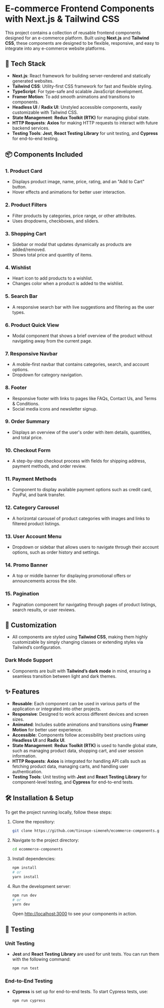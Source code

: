 
# E-commerce Frontend Components with Next.js & Tailwind CSS

This project contains a collection of reusable frontend components designed for an e-commerce platform. Built using **Next.js** and **Tailwind CSS**, these components are designed to be flexible, responsive, and easy to integrate into any e-commerce website platforms.

## 🚀 Tech Stack

- **Next.js**: React framework for building server-rendered and statically generated websites.
- **Tailwind CSS**: Utility-first CSS framework for fast and flexible styling.
- **TypeScript**: For type-safe and scalable JavaScript development.
- **Framer Motion**: To add smooth animations and transitions to components.
- **Headless UI** / **Radix UI**: Unstyled accessible components, easily customizable with Tailwind CSS.
- **State Management**: **Redux Toolkit (RTK)** for managing global state.
- **HTTP Requests**: **Axios** for making HTTP requests to interact with future backend services.
- **Testing Tools**: **Jest**, **React Testing Library** for unit testing, and **Cypress** for end-to-end testing.

## 📦 Components Included

### 1. **Product Card**
   - Displays product image, name, price, rating, and an "Add to Cart" button.
   - Hover effects and animations for better user interaction.

### 2. **Product Filters**
   - Filter products by categories, price range, or other attributes.
   - Uses dropdowns, checkboxes, and sliders.

### 3. **Shopping Cart**
   - Sidebar or modal that updates dynamically as products are added/removed.
   - Shows total price and quantity of items.

### 4. **Wishlist**
   - Heart icon to add products to a wishlist.
   - Changes color when a product is added to the wishlist.

### 5. **Search Bar**
   - A responsive search bar with live suggestions and filtering as the user types.

### 6. **Product Quick View**
   - Modal component that shows a brief overview of the product without navigating away from the current page.

### 7. **Responsive Navbar**
   - A mobile-first navbar that contains categories, search, and account options.
   - Dropdown for category navigation.

### 8. **Footer**
   - Responsive footer with links to pages like FAQs, Contact Us, and Terms & Conditions.
   - Social media icons and newsletter signup.

### 9. **Order Summary**
   - Displays an overview of the user's order with item details, quantities, and total price.

### 10. **Checkout Form**
   - A step-by-step checkout process with fields for shipping address, payment methods, and order review.

### 11. **Payment Methods**
   - Component to display available payment options such as credit card, PayPal, and bank transfer.

### 12. **Category Carousel**
   - A horizontal carousel of product categories with images and links to filtered product listings.

### 13. **User Account Menu**
   - Dropdown or sidebar that allows users to navigate through their account options, such as order history and settings.

### 14. **Promo Banner**
   - A top or middle banner for displaying promotional offers or announcements across the site.

### 15. **Pagination**
   - Pagination component for navigating through pages of product listings, search results, or user reviews.

## 🎨 Customization

- All components are styled using **Tailwind CSS**, making them highly customizable by simply changing classes or extending styles via Tailwind’s configuration.

### Dark Mode Support

- Components are built with **Tailwind’s dark mode** in mind, ensuring a seamless transition between light and dark themes.

## ✨ Features

- **Reusable**: Each component can be used in various parts of the application or integrated into other projects.
- **Responsive**: Designed to work across different devices and screen sizes.
- **Animated**: Includes subtle animations and transitions using **Framer Motion** for better user experience.
- **Accessible**: Components follow accessibility best practices using **Headless UI** and **Radix UI**.
- **State Management**: **Redux Toolkit (RTK)** is used to handle global state, such as managing product data, shopping cart, and user session information.
- **HTTP Requests**: **Axios** is integrated for handling API calls such as fetching product data, managing carts, and handling user authentication.
- **Testing Tools**: Unit testing with **Jest** and **React Testing Library** for component-level testing, and **Cypress** for end-to-end tests.

## 🛠 Installation & Setup

To get the project running locally, follow these steps:

1. Clone the repository:
   ```bash
   git clone https://github.com/tinsaye-simeneh/ecommerce-components.git
   ```
   
2. Navigate to the project directory:
   ```bash
   cd ecommerce-components
   ```

3. Install dependencies:
   ```bash
   npm install
   # or
   yarn install
   ```

4. Run the development server:
   ```bash
   npm run dev
   # or
   yarn dev
   ```

   Open [http://localhost:3000](http://localhost:3000) to see your components in action.

## 🧪 Testing

### Unit Testing
- **Jest** and **React Testing Library** are used for unit tests. You can run them with the following command:
  ```bash
  npm run test
  ```

### End-to-End Testing
- **Cypress** is set up for end-to-end tests. To start Cypress tests, use:
  ```bash
  npm run cypress
  ```
